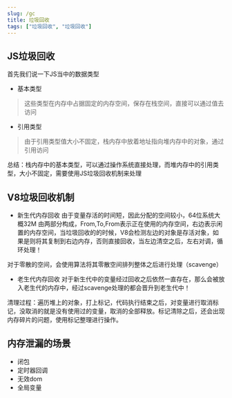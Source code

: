 ```yaml
---
slug: /gc
title: 垃圾回收
tags: ["垃圾回收", "垃圾回收"]
---
```

## JS垃圾回收
首先我们说一下JS当中的数据类型
* 基本类型
> 这些类型在内存中占据固定的内存空间，保存在栈空间，直接可以通过值去访问
* 引用类型
> 由于引用类型值大小不固定，栈内存中放着地址指向堆内存中的对象，通过引用访问

总结：栈内存中的基本类型，可以通过操作系统直接处理，而堆内存中的引用类型，大小不固定，需要使用JS垃圾回收机制来处理

## V8垃圾回收机制
* 新生代内存回收
由于变量存活的时间短，因此分配的空间较小，64位系统大概32M
由两部分构成，From,To,From表示正在使用的内存空间，右边表示闲置的内存空间，当垃圾回收的的时候，V8会检测左边的对象是存活对象，如果是则将其复制到右边内存，否则直接回收，当左边清空之后，左右对调，循环处理！

对于零散的空间，会使用算法将其零散空间排列整体之后进行处理（scavenge）
* 老生代内存回收
对于新生代中的变量经过回收之后依然一直存在，那么会被放入老生代的内存中，经过scavenge处理的都会晋升到老生代中！

清理过程：遍历堆上的对象，打上标记，代码执行结束之后，对变量进行取消标记，没取消的就是没有使用过的变量，取消的全部释放。标记清除之后，还会出现内存碎片的问题，使用标记整理进行操作。

## 内存泄漏的场景
* 闭包
* 定时器回调
* 无效dom
* 全局变量